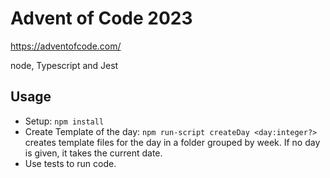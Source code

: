 # Advent of Code 2023

https://adventofcode.com/

node, Typescript and Jest

## Usage
* Setup: `npm install`
* Create Template of the day: `npm run-script createDay <day:integer?>` creates template files for the day in a folder grouped by week. If no day is given, it takes the current date.
* Use tests to run code.
